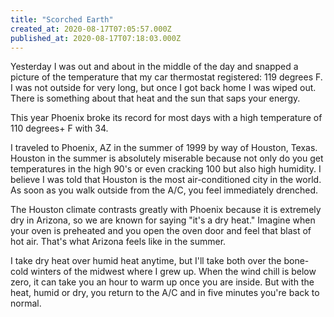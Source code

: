 ```yaml
---
title: "Scorched Earth"
created_at: 2020-08-17T07:05:57.000Z
published_at: 2020-08-17T07:18:03.000Z
---
```

Yesterday I was out and about in the middle of the day and snapped a picture of the temperature that my car thermostat registered: 119 degrees F. I was not outside for very long, but once I got back home I was wiped out. There is something about that heat and the sun that saps your energy.

This year Phoenix broke its record for most days with a high temperature of 110 degrees+ F with 34. 

I traveled to Phoenix, AZ in the summer of 1999 by way of Houston, Texas. Houston in the summer is absolutely miserable because not only do you get temperatures in the high 90's or even cracking 100 but also high humidity. I believe I was told that Houston is the most air-conditioned city in the world. As soon as you walk outside from the A/C, you feel immediately drenched. 

The Houston climate contrasts greatly with Phoenix because it is extremely dry in Arizona, so we are known for saying "it's a dry heat." Imagine when your oven is preheated and you open the oven door and feel that blast of hot air. That's what Arizona feels like in the summer.

I take dry heat over humid heat anytime, but I'll take both over the bone-cold winters of the midwest where I grew up. When the wind chill is below zero, it can take you an hour to warm up once you are inside. But with the heat, humid or dry, you return to the A/C and in five minutes you're back to normal.
